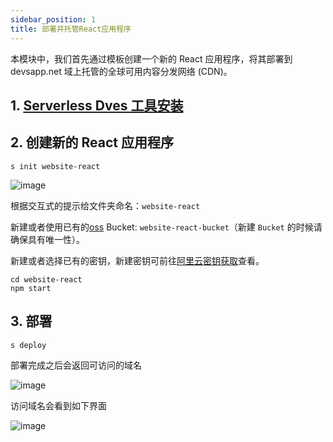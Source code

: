 ```yaml
---
sidebar_position: 1
title: 部署并托管React应用程序
---
```


本模块中，我们首先通过模板创建一个新的 React 应用程序，将其部署到 devsapp.net 域上托管的全球可用内容分发网络 (CDN)。

## 1. [Serverless Dves 工具安装](/docs/tutorial-dk/intro/quickstart#环境准备)

## 2. 创建新的 React 应用程序

```
s init website-react
```

![image](https://gw.alicdn.com/imgextra/i3/O1CN01LrPBue1KU4VL3LCdK_!!6000000001166-2-tps-1000-303.png)

根据交互式的提示给文件夹命名：`website-react`

新建或者使用已有的[oss](https://oss.console.aliyun.com/) Bucket: `website-react-bucket`（新建 `Bucket` 的时候请确保具有唯一性）。

新建或者选择已有的密钥，新建密钥可前往[阿里云密钥获取](https://www.serverless-devs.com/docs/provider-config/alibabacloud)查看。

```
cd website-react
npm start
```

## 3. 部署

```
s deploy
```

部署完成之后会返回可访问的域名

![image](https://gw.alicdn.com/imgextra/i1/O1CN01xTcek91yg3V7nW6iL_!!6000000006607-2-tps-1000-397.png)

访问域名会看到如下界面

![image](https://gw.alicdn.com/imgextra/i3/O1CN01Tpv8tT1FasJHPgqfI_!!6000000000504-2-tps-1000-501.png)
